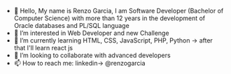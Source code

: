 - 👋 Hello, My name is Renzo Garcia, I am Software Developer (Bachelor of Computer Science) with more than 12 years in the development of Oracle databases and PL/SQL language
- 👀 I’m interested in Web Developer and new Challenge 
- 🌱 I’m currently learning HTML, CSS, JavaScript, PHP, Python -> after that I'll learn react js
- 💞️ I’m looking to collaborate with advanced developers
- 📫 How to reach me: linkedin-> @renzogarcia

<!---
devrebeleza/devrebeleza is a ✨ special ✨ repository because its `README.md` (this file) appears on your GitHub profile.
You can click the Preview link to take a look at your changes.
--->
